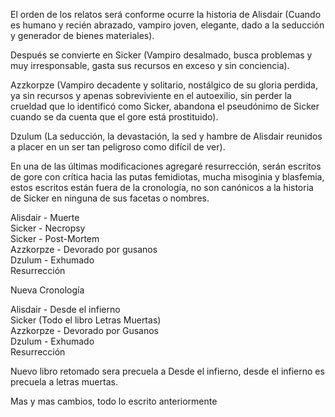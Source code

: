El orden de los relatos será conforme ocurre la historia de Alisdair (Cuando es humano y recién abrazado, vampiro joven, elegante, dado a la seducción y generador de bienes materiales).

Después se convierte en Sicker (Vampiro desalmado, busca problemas y muy irresponsable, gasta sus recursos en exceso y sin conciencia).

Azzkorpze (Vampiro decadente y solitario, nostálgico de su gloria perdida, ya sin recursos y apenas sobreviviente en el autoexilio, sin perder la crueldad que lo identificó como Sicker, abandona el pseudónimo de Sicker cuando se da cuenta que el gore está prostituido).

Dzulum (La seducción, la devastación, la sed y hambre de Alisdair reunidos a placer en un ser tan peligroso como difícil de ver).

En una de las últimas modificaciones agregaré resurrección, serán escritos de gore con crítica hacia las putas femidiotas, mucha misoginia y blasfemia, estos escritos están fuera de la cronología, no son canónicos a la historia de Sicker en ninguna de sus facetas o nombres.

Alisdair - Muerte  
Sicker - Necropsy  
Sicker - Post-Mortem  
Azzkorpze - Devorado por gusanos  
Dzulum - Exhumado  
Resurrección

Nueva Cronología

Alisdair - Desde el infierno  
Sicker (Todo el libro Letras Muertas)  
Azzkorpze - Devorado por Gusanos  
Dzulum - Exhumado  
Resurrección

Nuevo libro retomado sera precuela a Desde el infierno, desde el infierno es precuela a letras muertas.

Mas y mas cambios, todo lo escrito anteriormente